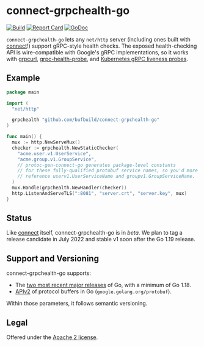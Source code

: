 connect-grpchealth-go
=====================

[![Build](https://github.com/bufbuild/connect-grpchealth-go/actions/workflows/ci.yml/badge.svg?event=push?branch=main)](https://github.com/bufbuild/connect-grpchealth-go/actions/workflows/ci.yml)
[![Report Card](https://goreportcard.com/badge/github.com/bufbuild/connect-grpchealth-go)](https://goreportcard.com/report/github.com/bufbuild/connect-grpchealth-go)
[![GoDoc](https://pkg.go.dev/badge/github.com/bufbuild/connect-grpchealth-go.svg)](https://pkg.go.dev/github.com/bufbuild/connect-grpchealth-go)

`connect-grpchealth-go` lets any `net/http` server (including ones built with
[connect][docs]!) support gRPC-style health checks. The exposed health-checking
API is wire-compatible with Google's gRPC implementations, so it works with
[grpcurl][], [grpc-health-probe][], and [Kubernetes gRPC liveness
probes][k8s-liveness].

## Example

```go
package main

import (
  "net/http"

  grpchealth "github.com/bufbuild/connect-grpchealth-go"
)

func main() {
  mux := http.NewServeMux()
  checker := grpchealth.NewStaticChecker(
    "acme.user.v1.UserService",
    "acme.group.v1.GroupService",
    // protoc-gen-connect-go generates package-level constants
    // for these fully-qualified protobuf service names, so you'd more likely
    // reference userv1.UserServiceName and groupv1.GroupServiceName.
  )
  mux.Handle(grpchealth.NewHandler(checker))
  http.ListenAndServeTLS(":8081", "server.crt", "server.key", mux)
}
```

## Status

Like [connect][] itself, connect-grpchealth-go is in _beta_. We plan to tag a
release candidate in July 2022 and stable v1 soon after the Go 1.19 release.

## Support and Versioning

connect-grpchealth-go supports:

* The [two most recent major releases][go-support-policy] of Go, with a minimum
  of Go 1.18.
* [APIv2][] of protocol buffers in Go (`google.golang.org/protobuf`).

Within those parameters, it follows semantic versioning.

## Legal

Offered under the [Apache 2 license][license].

[APIv2]: https://blog.golang.org/protobuf-apiv2
[connect]: https://github.com/bufbuild/connect
[docs]: https://bufconnect.com
[go-support-policy]: https://golang.org/doc/devel/release#policy
[grpc-health-probe]: https://github.com/grpc-ecosystem/grpc-health-probe/
[grpcurl]: https://github.com/fullstorydev/grpcurl
[k8s-liveness]: https://kubernetes.io/docs/tasks/configure-pod-container/configure-liveness-readiness-startup-probes/#define-a-grpc-liveness-probe
[license]: https://github.com/bufbuild/connect-grpchealth-go/blob/main/LICENSE.txt

